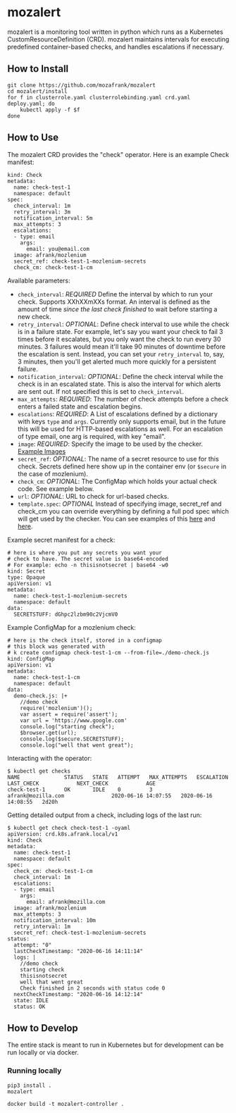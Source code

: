 # mozalert

mozalert is a monitoring tool written in python which runs as a Kubernetes CustomResourceDefinition (CRD). mozalert maintains intervals for executing predefined container-based checks, and handles escalations if necessary.

## How to Install

```
git clone https://github.com/mozafrank/mozalert
cd mozalert/install
for f in clusterrole.yaml clusterrolebinding.yaml crd.yaml deploy.yaml; do
    kubectl apply -f $f
done
```

## How to Use

The mozalert CRD provides the "check" operator. Here is an example Check manifest:
```
kind: Check
metadata:
  name: check-test-1
  namespace: default
spec:
  check_interval: 1m
  retry_interval: 3m
  notification_interval: 5m
  max_attempts: 3
  escalations:
  - type: email
    args:
      email: you@email.com
  image: afrank/mozlenium
  secret_ref: check-test-1-mozlenium-secrets
  check_cm: check-test-1-cm
```
Available parameters:
* `check_interval`:
  *REQUIRED* Define the interval by which to run your check. Supports XXhXXmXXs format. An interval is defined as the amount of time _since the last check finished_ to wait before starting a new check.
* `retry_interval`:
  *OPTIONAL*: Define check interval to use while the check is in a failure state. For example, let's say you want your check to fail 3 times before it escalates, but you only want the check to run every 30 minutes. 3 failures would mean it'll take 90 minutes of downtime before the escalation is sent. Instead, you can set your `retry_interval` to, say, 3 minutes, then you'll get alerted much more quickly for a persistent failure.
* `notification_interval`:
  *OPTIONAL*: Define the check interval while the check is in an escalated state. This is also the interval for which alerts are sent out. If not specified this is set to `check_interval`.
* `max_attempts`:
  *REQUIRED*: The number of check attempts before a check enters a failed state and escalation begins.
* `escalations`: 
  *REQUIRED*: A List of escalations defined by a dictionary with keys `type` and `args`. Currently only supports email, but in the future this will be used for HTTP-based escalations as well. For an escalation of type email, one arg is required, with key "email".
* `image`:
  *REQUIRED*: Specify the image to be used by the checker. [Example Images](https://github.com/mozafrank/mozalert/tree/master/checkers)
* `secret_ref`:
  *OPTIONAL*: The name of a secret resource to use for this check. Secrets defined here show up in the container env (or `$secure` in the case of mozlenium).
* `check_cm`:
  *OPTIONAL*: The ConfigMap which holds your actual check code. See example below.
* `url`:
  *OPTIONAL*: URL to check for url-based checks.
* `template.spec`: 
  *OPTIONAL* Instead of specifying image, secret_ref and check_cm you can override everything by defining a full pod spec which will get used by the checker. You can see examples of this [here](https://github.com/mozafrank/mozalert/blob/master/examples/test-1-with-cm.yaml) and [here](https://github.com/mozafrank/mozalert/blob/master/examples/test-1-with-secret.yaml).

Example secret manifest for a check:
```
# here is where you put any secrets you want your
# check to have. The secret value is base64-encoded
# For example: echo -n thisisnotsecret | base64 -w0
kind: Secret
type: Opaque
apiVersion: v1
metadata:
  name: check-test-1-mozlenium-secrets
  namespace: default
data:
  SECRETSTUFF: dGhpc2lzbm90c2VjcmV0
```

Example ConfigMap for a mozlenium check:
```
# here is the check itself, stored in a configmap
# this block was generated with
# k create configmap check-test-1-cm --from-file=./demo-check.js
kind: ConfigMap
apiVersion: v1
metadata:
  name: check-test-1-cm
  namespace: default
data:
  demo-check.js: |+
    //demo check
    require('mozlenium')();
    var assert = require('assert');
    var url = 'https://www.google.com'
    console.log("starting check");
    $browser.get(url);
    console.log($secure.SECRETSTUFF);
    console.log("well that went great");
```

Interacting with the operator:
```
$ kubectl get checks
NAME              STATUS   STATE   ATTEMPT   MAX_ATTEMPTS   ESCALATION                       LAST_CHECK            NEXT_CHECK            AGE
check-test-1      OK       IDLE    0         3              afrank@mozilla.com               2020-06-16 14:07:55   2020-06-16 14:08:55   2d20h
```

Getting detailed output from a check, including logs of the last run:
```
$ kubectl get check check-test-1 -oyaml
apiVersion: crd.k8s.afrank.local/v1
kind: Check
metadata:
  name: check-test-1
  namespace: default
spec:
  check_cm: check-test-1-cm
  check_interval: 1m
  escalations:
  - type: email
    args:
      email: afrank@mozilla.com
  image: afrank/mozlenium
  max_attempts: 3
  notification_interval: 10m
  retry_interval: 1m
  secret_ref: check-test-1-mozlenium-secrets
status:
  attempt: "0"
  lastCheckTimestamp: "2020-06-16 14:11:14"
  logs: |
    //demo check
    starting check
    thisisnotsecret
    well that went great
    Check finished in 2 seconds with status code 0
  nextCheckTimestamp: "2020-06-16 14:12:14"
  state: IDLE
  status: OK
```

## How to Develop

The entire stack is meant to run in Kubernetes but for development can be run locally or via docker.

### Running locally

```
pip3 install .
mozalert
```

```
docker build -t mozalert-controller .
```
